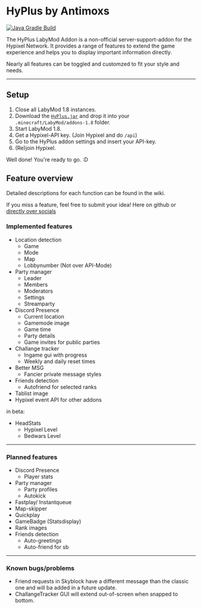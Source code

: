 # HyPlus by Antimoxs 
[![Java Gradle Build](https://github.com/Antimoxs/HyPlus/actions/workflows/gradle.yml/badge.svg?branch=master)](https://github.com/Antimoxs/HyPlus/actions/workflows/gradle.yml)

The HyPlus LabyMod Addon is a non-official server-support-addon for the Hypixel Network. It provides a range of features to extend the game
experience and helps you to display important information directly.

Nearly all features can be toggled and customzed to fit your style and needs.

***

## Setup
1. Close all LabyMod 1.8 instances.
2. Download the [`HyPlus.jar`](https://github.com/Antimoxs/HyPlus/releases/tag/1.0.0beta) and drop it into your `.minecraft/LabyMod/addons-1.8` folder.
3. Start LabyMod 1.8.
4. Get a Hypixel-API key. 
  (Join Hypixel and do `/api`)
5. Go to the HyPlus addon settings and insert your API-key.
6. (Re)join Hypixel.

Well done! You're ready to go. :D

## Feature overview
Detailed descriptions for each function can be found in the wiki.

If you miss a feature, feel free to submit your idea! Here on github or [directly over socials](https://socials.antimoxs.dev)

### Implemented features
- Location detection
  - Game
  - Mode
  - Map
  - Lobbynumber (Not over API-Mode)
- Party manager
  - Leader
  - Members
  - Moderators
  - Settings
  - Streamparty
- Discord Presence
  - Current location
  - Gamemode image
  - Game time
  - Party details
  - Game invites for public parties
- Challange tracker
  - Ingame gui with progress
  - Weekly and daily reset times
- Better MSG
  - Fancier private message styles
- Friends detection
  - Autofriend for selected ranks
- Tablist image
- Hypixel event API for other addons

in beta:
- HeadStats
  - Hypixel Level
  - Bedwars Level

***

### Planned features
- Discord Presence
  - Player stats
- Party manager
  - Party profiles
  - Autokick
- Fastplay/ Instantqueue
- Map-skipper
- Quickplay
- GameBadge (Statsdisplay)
- Rank images
- Friends detection
  - Auto-greetings 
  - Auto-friend for sb
  
***

### Known bugs/problems
- Friend requests in Skyblock have a different message than the classic one and will ba added in a future update.
- ChallangeTracker GUI will extend out-of-screen when snapped to bottom.
